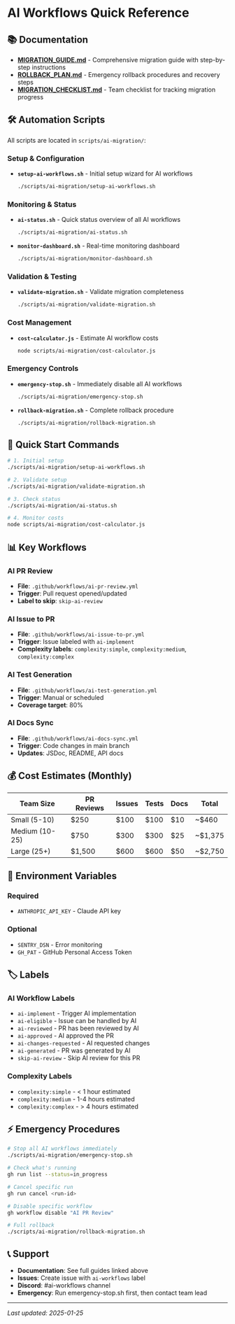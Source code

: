 # AI Workflows Quick Reference

## 📚 Documentation

- **[MIGRATION_GUIDE.md](./MIGRATION_GUIDE.md)** - Comprehensive migration guide with step-by-step instructions
- **[ROLLBACK_PLAN.md](./ROLLBACK_PLAN.md)** - Emergency rollback procedures and recovery steps
- **[MIGRATION_CHECKLIST.md](./MIGRATION_CHECKLIST.md)** - Team checklist for tracking migration progress

## 🛠️ Automation Scripts

All scripts are located in `scripts/ai-migration/`:

### Setup & Configuration
- **`setup-ai-workflows.sh`** - Initial setup wizard for AI workflows
  ```bash
  ./scripts/ai-migration/setup-ai-workflows.sh
  ```

### Monitoring & Status
- **`ai-status.sh`** - Quick status overview of all AI workflows
  ```bash
  ./scripts/ai-migration/ai-status.sh
  ```

- **`monitor-dashboard.sh`** - Real-time monitoring dashboard
  ```bash
  ./scripts/ai-migration/monitor-dashboard.sh
  ```

### Validation & Testing
- **`validate-migration.sh`** - Validate migration completeness
  ```bash
  ./scripts/ai-migration/validate-migration.sh
  ```

### Cost Management
- **`cost-calculator.js`** - Estimate AI workflow costs
  ```bash
  node scripts/ai-migration/cost-calculator.js
  ```

### Emergency Controls
- **`emergency-stop.sh`** - Immediately disable all AI workflows
  ```bash
  ./scripts/ai-migration/emergency-stop.sh
  ```

- **`rollback-migration.sh`** - Complete rollback procedure
  ```bash
  ./scripts/ai-migration/rollback-migration.sh
  ```

## 🚀 Quick Start Commands

```bash
# 1. Initial setup
./scripts/ai-migration/setup-ai-workflows.sh

# 2. Validate setup
./scripts/ai-migration/validate-migration.sh

# 3. Check status
./scripts/ai-migration/ai-status.sh

# 4. Monitor costs
node scripts/ai-migration/cost-calculator.js
```

## 📊 Key Workflows

### AI PR Review
- **File**: `.github/workflows/ai-pr-review.yml`
- **Trigger**: Pull request opened/updated
- **Label to skip**: `skip-ai-review`

### AI Issue to PR
- **File**: `.github/workflows/ai-issue-to-pr.yml`
- **Trigger**: Issue labeled with `ai-implement`
- **Complexity labels**: `complexity:simple`, `complexity:medium`, `complexity:complex`

### AI Test Generation
- **File**: `.github/workflows/ai-test-generation.yml`
- **Trigger**: Manual or scheduled
- **Coverage target**: 80%

### AI Docs Sync
- **File**: `.github/workflows/ai-docs-sync.yml`
- **Trigger**: Code changes in main branch
- **Updates**: JSDoc, README, API docs

## 💰 Cost Estimates (Monthly)

| Team Size | PR Reviews | Issues | Tests | Docs | Total |
|-----------|------------|--------|-------|------|-------|
| Small (5-10) | $250 | $100 | $100 | $10 | ~$460 |
| Medium (10-25) | $750 | $300 | $300 | $25 | ~$1,375 |
| Large (25+) | $1,500 | $600 | $600 | $50 | ~$2,750 |

## 🔑 Environment Variables

### Required
- `ANTHROPIC_API_KEY` - Claude API key

### Optional
- `SENTRY_DSN` - Error monitoring
- `GH_PAT` - GitHub Personal Access Token

## 🏷️ Labels

### AI Workflow Labels
- `ai-implement` - Trigger AI implementation
- `ai-eligible` - Issue can be handled by AI
- `ai-reviewed` - PR has been reviewed by AI
- `ai-approved` - AI approved the PR
- `ai-changes-requested` - AI requested changes
- `ai-generated` - PR was generated by AI
- `skip-ai-review` - Skip AI review for this PR

### Complexity Labels
- `complexity:simple` - < 1 hour estimated
- `complexity:medium` - 1-4 hours estimated  
- `complexity:complex` - > 4 hours estimated

## ⚡ Emergency Procedures

```bash
# Stop all AI workflows immediately
./scripts/ai-migration/emergency-stop.sh

# Check what's running
gh run list --status=in_progress

# Cancel specific run
gh run cancel <run-id>

# Disable specific workflow
gh workflow disable "AI PR Review"

# Full rollback
./scripts/ai-migration/rollback-migration.sh
```

## 📞 Support

- **Documentation**: See full guides linked above
- **Issues**: Create issue with `ai-workflows` label
- **Discord**: #ai-workflows channel
- **Emergency**: Run emergency-stop.sh first, then contact team lead

---
*Last updated: 2025-01-25*